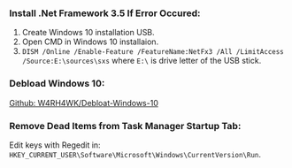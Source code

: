### Install .Net Framework 3.5 If Error Occured:
1. Create Windows 10 installation USB.
2. Open CMD in Windows 10 installaion.
3. ```DISM /Online /Enable-Feature /FeatureName:NetFx3 /All /LimitAccess /Source:E:\sources\sxs``` where ```E:\``` is drive letter of the USB stick.

### Debload Windows 10:
[Github: W4RH4WK/Debloat-Windows-10](https://github.com/W4RH4WK/Debloat-Windows-10)

### Remove Dead Items from Task Manager Startup Tab:
Edit keys with Regedit in: `HKEY_CURRENT_USER\Software\Microsoft\Windows\CurrentVersion\Run`.
